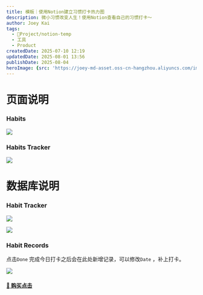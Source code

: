```yaml
---
title: 模板｜使用Notion建立习惯打卡热力图
description: 微小习惯改变人生！使用Notion查看自己的习惯打卡～
author: Joey Kai
tags:
  - 🎯Project/notion-temp
  - 工具
  - Product
createdDate: 2025-07-10 12:19
updatedDate: 2025-08-01 13:56
publishDate: 2025-08-04
heroImage: {src: 'https://joey-md-asset.oss-cn-hangzhou.aliyuncs.com/img/202507101220758.png', inferSize: true}
---
```


# 页面说明

### Habits

![](https://joey-md-asset.oss-cn-hangzhou.aliyuncs.com/img/202507101222529.png)


### Habits Tracker

![](https://joey-md-asset.oss-cn-hangzhou.aliyuncs.com/img/202507101222900.png)



# 数据库说明

### Habit Tracker

![](https://joey-md-asset.oss-cn-hangzhou.aliyuncs.com/img/202507101222110.png)

![](https://joey-md-asset.oss-cn-hangzhou.aliyuncs.com/img/202507101222266.png)


### Habit Records

点击`Done` 完成今日打卡之后会在此处新增记录，可以修改`Date` ，补上打卡。

![](https://joey-md-asset.oss-cn-hangzhou.aliyuncs.com/img/202507101223429.png)



#### [🛒 购买点击](https://xhslink.com/m/1dEvFTew2Md)
